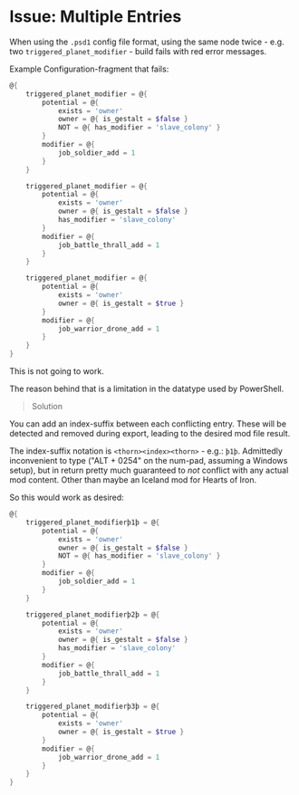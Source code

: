 ﻿# Issue: Multiple Entries

When using the `.psd1` config file format, using the same node twice - e.g. two `triggered_planet_modifier` - build fails with red error messages.

Example Configuration-fragment that fails:

```powershell
@{
    triggered_planet_modifier = @{
        potential = @{
            exists = 'owner'
            owner = @{ is_gestalt = $false }
            NOT = @{ has_modifier = 'slave_colony' }
        }
        modifier = @{
            job_soldier_add = 1
        }
    }

    triggered_planet_modifier = @{
        potential = @{
            exists = 'owner'
            owner = @{ is_gestalt = $false }
            has_modifier = 'slave_colony'
        }
        modifier = @{
            job_battle_thrall_add = 1
        }
    }

    triggered_planet_modifier = @{
        potential = @{
            exists = 'owner'
            owner = @{ is_gestalt = $true }
        }
        modifier = @{
            job_warrior_drone_add = 1
        }
    }
}
```

This is not going to work.

The reason behind that is a limitation in the datatype used by PowerShell.

> Solution

You can add an index-suffix between each conflicting entry.
These will be detected and removed during export, leading to the desired mod file result.

The index-suffix notation is `<thorn><index><thorn>` - e.g.: `þ1þ`.
Admittedly inconvenient to type ("ALT + 0254" on the num-pad, assuming a Windows setup), but in return pretty much guaranteed to _not_ conflict with any actual mod content.
Other than maybe an Iceland mod for Hearts of Iron.

So this would work as desired:

```powershell
@{
    triggered_planet_modifierþ1þ = @{
        potential = @{
            exists = 'owner'
            owner = @{ is_gestalt = $false }
            NOT = @{ has_modifier = 'slave_colony' }
        }
        modifier = @{
            job_soldier_add = 1
        }
    }

    triggered_planet_modifierþ2þ = @{
        potential = @{
            exists = 'owner'
            owner = @{ is_gestalt = $false }
            has_modifier = 'slave_colony'
        }
        modifier = @{
            job_battle_thrall_add = 1
        }
    }

    triggered_planet_modifierþ3þ = @{
        potential = @{
            exists = 'owner'
            owner = @{ is_gestalt = $true }
        }
        modifier = @{
            job_warrior_drone_add = 1
        }
    }
}
```
